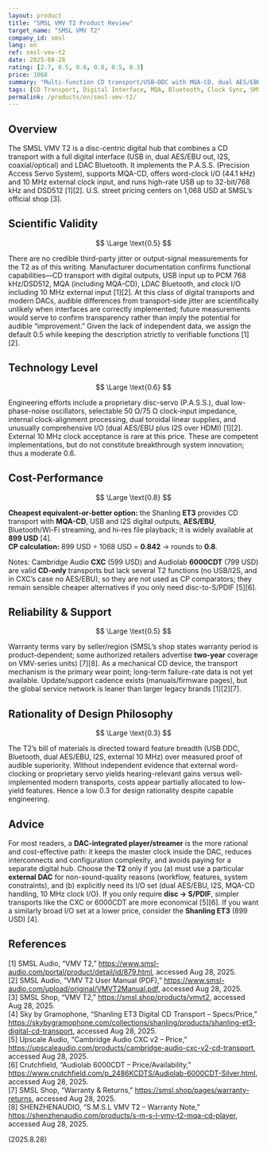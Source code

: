 ```yaml
---
layout: product
title: "SMSL VMV T2 Product Review"
target_name: "SMSL VMV T2"
company_id: smsl
lang: en
ref: smsl-vmv-t2
date: 2025-08-28
rating: [2.7, 0.5, 0.6, 0.8, 0.5, 0.3]
price: 1068
summary: "Multi-function CD transport/USB–DDC with MQA-CD, dual AES/EBU, I2S, LDAC Bluetooth, and 10 MHz clock I/O. Lacking third-party measurements; choose mainly for its extensive I/O. For most users, a DAC-integrated player/streamer is the more rational choice."
tags: [CD Transport, Digital Interface, MQA, Bluetooth, Clock Sync, SMSL, VMV]
permalink: /products/en/smsl-vmv-t2/
---
```


## Overview

The SMSL VMV T2 is a disc-centric digital hub that combines a CD transport with a full digital interface (USB in, dual AES/EBU out, I2S, coaxial/optical) and LDAC Bluetooth. It implements the P.A.S.S. (Precision Access Servo System), supports MQA-CD, offers word-clock I/O (44.1 kHz) and 10 MHz external clock input, and runs high-rate USB up to 32-bit/768 kHz and DSD512 [1][2]. U.S. street pricing centers on 1,068 USD at SMSL’s official shop [3].

## Scientific Validity

$$ \Large \text{0.5} $$

There are no credible third-party jitter or output-signal measurements for the T2 as of this writing. Manufacturer documentation confirms functional capabilities—CD transport with digital outputs, USB input up to PCM 768 kHz/DSD512, MQA (including MQA-CD), LDAC Bluetooth, and clock I/O including 10 MHz external input [1][2]. At this class of digital transports and modern DACs, audible differences from transport-side jitter are scientifically unlikely when interfaces are correctly implemented; future measurements would serve to confirm transparency rather than imply the potential for audible “improvement.” Given the lack of independent data, we assign the default 0.5 while keeping the description strictly to verifiable functions [1][2].

## Technology Level

$$ \Large \text{0.6} $$

Engineering efforts include a proprietary disc-servo (P.A.S.S.), dual low-phase-noise oscillators, selectable 50 Ω/75 Ω clock-input impedance, internal clock-alignment processing, dual toroidal linear supplies, and unusually comprehensive I/O (dual AES/EBU plus I2S over HDMI) [1][2]. External 10 MHz clock acceptance is rare at this price. These are competent implementations, but do not constitute breakthrough system innovation; thus a moderate 0.6.

## Cost-Performance

$$ \Large \text{0.8} $$

**Cheapest equivalent-or-better option:** the Shanling **ET3** provides CD transport with **MQA-CD**, USB and I2S digital outputs, **AES/EBU**, Bluetooth/Wi-Fi streaming, and hi-res file playback; it is widely available at **899 USD** [4].  
**CP calculation:** 899 USD ÷ 1068 USD = **0.842** → rounds to **0.8**.

Notes: Cambridge Audio **CXC** (599 USD) and Audiolab **6000CDT** (799 USD) are valid **CD-only** transports but lack several T2 functions (no USB/I2S, and in CXC’s case no AES/EBU), so they are not used as CP comparators; they remain sensible cheaper alternatives if you only need disc-to-S/PDIF [5][6].

## Reliability & Support

$$ \Large \text{0.5} $$

Warranty terms vary by seller/region (SMSL’s shop states warranty period is product-dependent; some authorized retailers advertise **two-year** coverage on VMV-series units) [7][8]. As a mechanical CD device, the transport mechanism is the primary wear point; long-term failure-rate data is not yet available. Update/support cadence exists (manuals/firmware pages), but the global service network is leaner than larger legacy brands [1][2][7].

## Rationality of Design Philosophy

$$ \Large \text{0.3} $$

The T2’s bill of materials is directed toward feature breadth (USB DDC, Bluetooth, dual AES/EBU, I2S, external 10 MHz) over measured proof of audible superiority. Without independent evidence that external word-clocking or proprietary servo yields hearing-relevant gains versus well-implemented modern transports, costs appear partially allocated to low-yield features. Hence a low 0.3 for design rationality despite capable engineering.

## Advice

For most readers, a **DAC-integrated player/streamer** is the more rational and cost-effective path: it keeps the master clock inside the DAC, reduces interconnects and configuration complexity, and avoids paying for a separate digital hub. Choose the **T2** only if you (a) must use a particular **external DAC** for non-sound-quality reasons (workflow, features, system constraints), and (b) explicitly need its I/O set (dual AES/EBU, I2S, MQA-CD handling, 10 MHz clock I/O). If you only require **disc → S/PDIF**, simpler transports like the CXC or 6000CDT are more economical [5][6]. If you want a similarly broad I/O set at a lower price, consider the **Shanling ET3** (899 USD) [4].

## References

[1] SMSL Audio, “VMV T2,” https://www.smsl-audio.com/portal/product/detail/id/879.html, accessed Aug 28, 2025.  
[2] SMSL Audio, “VMV T2 User Manual (PDF),” https://www.smsl-audio.com/upload/original/VMVT2Manual.pdf, accessed Aug 28, 2025.  
[3] SMSL Shop, “VMV T2,” https://smsl.shop/products/vmvt2, accessed Aug 28, 2025.  
[4] Sky by Gramophone, “Shanling ET3 Digital CD Transport – Specs/Price,” https://skybygramophone.com/collections/shanling/products/shanling-et3-digital-cd-transport, accessed Aug 28, 2025.  
[5] Upscale Audio, “Cambridge Audio CXC v2 – Price,” https://upscaleaudio.com/products/cambridge-audio-cxc-v2-cd-transport, accessed Aug 28, 2025.  
[6] Crutchfield, “Audiolab 6000CDT – Price/Availability,” https://www.crutchfield.com/p_2486KCDTS/Audiolab-6000CDT-Silver.html, accessed Aug 28, 2025.  
[7] SMSL Shop, “Warranty & Returns,” https://smsl.shop/pages/warranty-returns, accessed Aug 28, 2025.  
[8] SHENZHENAUDIO, “S.M.S.L VMV T2 – Warranty Note,” https://shenzhenaudio.com/products/s-m-s-l-vmv-t2-mqa-cd-player, accessed Aug 28, 2025.

(2025.8.28)

